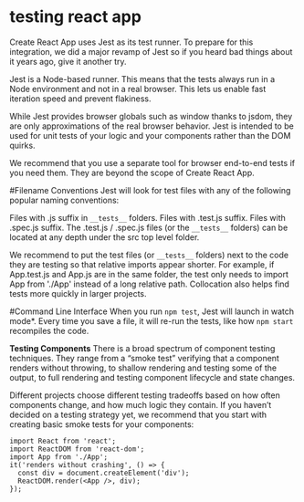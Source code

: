 # testing react app 
Create React App uses Jest as its test runner. To prepare for this integration, we did a major revamp of Jest so if you heard bad things about it years ago, give it another try.

Jest is a Node-based runner. This means that the tests always run in a Node environment and not in a real browser. This lets us enable fast iteration speed and prevent flakiness.

While Jest provides browser globals such as window thanks to jsdom, they are only approximations of the real browser behavior. Jest is intended to be used for unit tests of your logic and your components rather than the DOM quirks.

We recommend that you use a separate tool for browser end-to-end tests if you need them. They are beyond the scope of Create React App.

#Filename Conventions
Jest will look for test files with any of the following popular naming conventions:

Files with .js suffix in `__tests__` folders.
Files with .test.js suffix.
Files with .spec.js suffix.
The .test.js / .spec.js files (or the `__tests__` folders) can be located at any depth under the src top level folder.

We recommend to put the test files (or `__tests__` folders) next to the code they are testing so that relative imports appear shorter. For example, if App.test.js and App.js are in the same folder, the test only needs to import App from './App' instead of a long relative path. Collocation also helps find tests more quickly in larger projects.

#Command Line Interface
When you run `npm test`, Jest will launch in watch mode*. Every time you save a file, it will re-run the tests, like how `npm start` recompiles the code.

**Testing Components**
There is a broad spectrum of component testing techniques. They range from a “smoke test” verifying that a component renders without throwing, to shallow rendering and testing some of the output, to full rendering and testing component lifecycle and state changes.

Different projects choose different testing tradeoffs based on how often components change, and how much logic they contain. If you haven’t decided on a testing strategy yet, we recommend that you start with creating basic smoke tests for your components:
```
import React from 'react';
import ReactDOM from 'react-dom';
import App from './App';
it('renders without crashing', () => {
  const div = document.createElement('div');
  ReactDOM.render(<App />, div);
});
```


